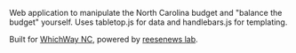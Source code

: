 Web application to manipulate the North Carolina budget and "balance the budget" yourself. Uses tabletop.js for data and handlebars.js for templating.

Built for <a href="http://whichwaync.com" target="_blank">WhichWay NC</a>, powered by <a href="http://www.reesenewslab.org" target="_blank">reesenews lab</a>.